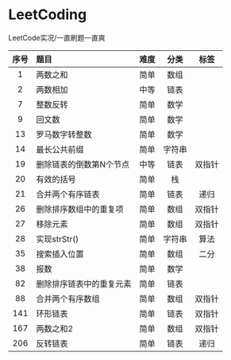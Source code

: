 # LeetCoding
LeetCode实况/一直刷题一直爽

|序号|题目|难度|分类|标签|
|:-:|:-|:-:|:-:|:-:|
|1|两数之和|简单|数组|
|2|两数相加|中等|链表|
|7|整数反转|简单|数学|
|9|回文数|简单|数学|
|13|罗马数字转整数|简单|数学|
|14|最长公共前缀|简单|字符串|
|19|删除链表的倒数第N个节点|中等|链表|双指针|
|20|有效的括号|简单|栈|
|21|合并两个有序链表|简单|链表|递归|
|26|删除排序数组中的重复项|简单|数组|双指针|
|27|移除元素|简单|数组|双指针|
|28|实现strStr()|简单|字符串|算法|
|35|搜索插入位置|简单|数组|二分|
|38|报数|简单|数学|
|82|删除排序链表中的重复元素|简单|链表|
|88|合并两个有序数组|简单|数组|双指针|
|141|环形链表|简单|链表|双指针|
|167|两数之和2|简单|数组|双指针|
|206|反转链表|简单|链表|递归|
